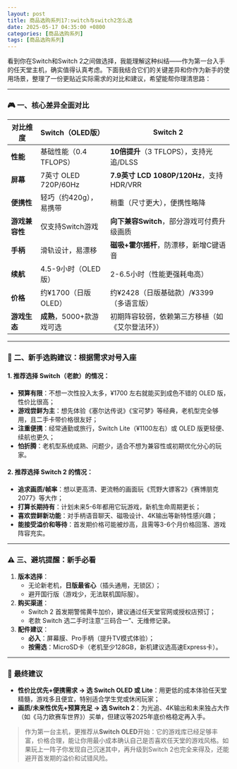 ```yaml
---
layout: post
title: 商品选购系列17:switch与switch2怎么选
date: 2025-05-17 04:35:00 +0800
categories: [商品选购系列]
tags: [商品选购系列]
---
```

看到你在Switch和Switch 2之间做选择，我能理解这种纠结——作为第一台入手的任天堂主机，确实值得认真考虑。下面我结合它们的关键差异和你作为新手的使用场景，整理了一份更贴近实际需求的对比和建议，希望能帮你理清思路：

---

### 🎮 **一、核心差异全面对比**

| **对比维度**       | **Switch（OLED版）**       | **Switch 2**               |
|--------------------|----------------------------|----------------------------|
| **性能**           | 基础性能（0.4 TFLOPS） | **10倍提升**（3 TFLOPS），支持光追/DLSS |
| **屏幕**           | 7英寸 OLED 720P/60Hz | **7.9英寸 LCD 1080P/120Hz**，支持HDR/VRR |
| **便携性**         | 轻巧（约420g），易携带 | 稍重（尺寸更大），便携性略降 |
| **游戏兼容性**     | 仅支持Switch游戏            | **向下兼容Switch**，部分游戏可付费升级画质 |
| **手柄**           | 滑轨设计，易漂移 | **磁吸+霍尔摇杆**，防漂移，新增C键语音 |
| **续航**           | 4.5-9小时（OLED版） | 2-6.5小时（性能更强耗电高） |
| **价格**           | 约¥1700（日版OLED） | 约¥2428（日版基础款）/¥3399（多语言版） |
| **游戏生态**       | **成熟**，5000+款游戏可选 | 初期阵容较弱，依赖第三方移植（如《艾尔登法环》） |

---

### 🛒 **二、新手选购建议：根据需求对号入座**

#### **1. 推荐选择 Switch（老款）的情况**：
- **预算有限**：不想一次性投入太多，¥1700 左右就能买到成色不错的 OLED 版，性价比很高；
- **游戏尝鲜为主**：想先体验《塞尔达传说》《宝可梦》等经典，老机型完全够用，且二手卡带价格很友好；
- **注重便携**：经常通勤或旅行，Switch Lite（¥1100左右）或 OLED 版更轻便、续航也更久；
- **怕折腾**：老机型系统成熟、问题少，适合不想为兼容性或初期优化分心的玩家。

#### **2. 推荐选择 Switch 2 的情况**：
- **追求画质/帧率**：想以更高清、更流畅的画面玩《荒野大镖客2》《赛博朋克2077》等大作；
- **打算长期持有**：计划未来5-6年都用它玩游戏，新机生命周期更长；
- **喜欢尝鲜新功能**：对手柄语音聊天、磁吸设计、4K输出等新特性感兴趣；
- **能接受溢价和等待**：首发期价格可能被炒高，且需等3-6个月价格回落、游戏阵容充实。

---

### ⚠️ **三、避坑提醒：新手必看**
1. **版本选择**：
   - 无论新老机，**日版最省心**（插头通用，无锁区）；
   - 避开国行版（游戏少，无法联机国际服）。
2. **购买渠道**：
   - Switch 2 首发期警惕黄牛加价，建议通过任天堂官网或授权店预订；
   - 老款 Switch 选二手时注意“三码合一”、无维修记录。
3. **配件建议**：
   - **必入**：屏幕膜、Pro手柄（提升TV模式体验）；
   - **按需选**：MicroSD卡（老机至少128GB，新机建议选高速Express卡）。

---

### 💎 **最终建议**
- **性价比优先+便携需求 → 选 Switch OLED 或 Lite**：用更低的成本体验任天堂精髓，游戏多且便宜，特别适合学生党或休闲玩家；  
- **画质/未来性优先+预算充足 → 选 Switch 2**：为光追、4K输出和未来独占大作（如《马力欧赛车世界》）买单，但建议等2025年底价格稳定再入手。

> 作为第一台主机，更推荐从**Switch OLED**开始：它的游戏库已经足够丰富，价格合理，能让你用最小成本确认自己是否喜欢任天堂的游戏风格。如果玩上一阵子你发现自己沉迷其中，再升级到Switch 2也完全来得及，还能避开首发期的溢价和试错风险。

